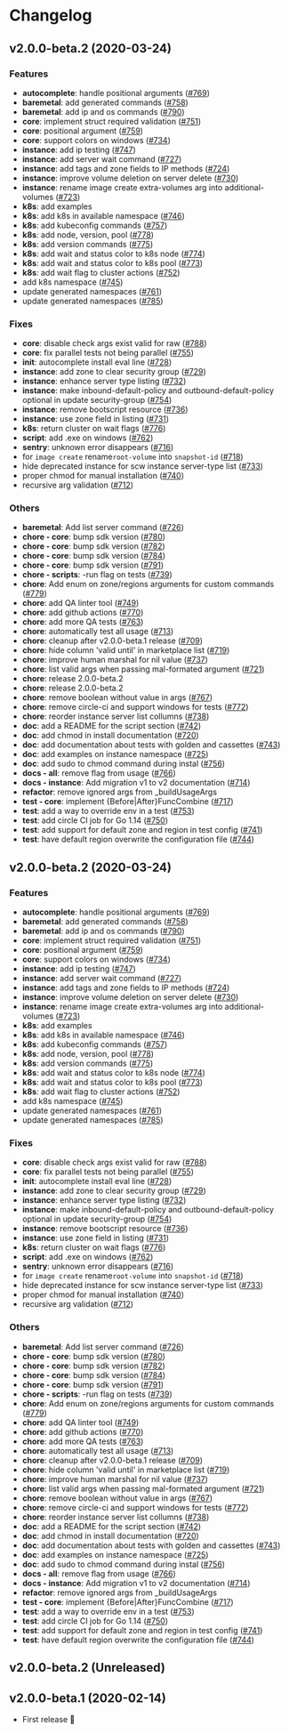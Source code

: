 # Changelog

## v2.0.0-beta.2 (2020-03-24)

### Features

* **autocomplete**: handle positional arguments ([#769](https://github.com/jerome-quere/scaleway-cli/pull/769))
* **baremetal**: add generated commands ([#758](https://github.com/jerome-quere/scaleway-cli/pull/758))
* **baremetal**: add ip and os commands ([#790](https://github.com/jerome-quere/scaleway-cli/pull/790))
* **core**: implement struct required validation ([#751](https://github.com/jerome-quere/scaleway-cli/pull/751))
* **core**: positional argument ([#759](https://github.com/jerome-quere/scaleway-cli/pull/759))
* **core**: support colors on windows ([#734](https://github.com/jerome-quere/scaleway-cli/pull/734))
* **instance**: add ip testing ([#747](https://github.com/jerome-quere/scaleway-cli/pull/747))
* **instance**: add server wait command ([#727](https://github.com/jerome-quere/scaleway-cli/pull/727))
* **instance**: add tags and zone fields to IP methods ([#724](https://github.com/jerome-quere/scaleway-cli/pull/724))
* **instance**: improve volume deletion on server delete ([#730](https://github.com/jerome-quere/scaleway-cli/pull/730))
* **instance**: rename image create extra-volumes arg into additional-volumes ([#723](https://github.com/jerome-quere/scaleway-cli/pull/723))
* **k8s**: add examples
* **k8s**: add k8s in available namespace ([#746](https://github.com/jerome-quere/scaleway-cli/pull/746))
* **k8s**: add kubeconfig commands ([#757](https://github.com/jerome-quere/scaleway-cli/pull/757))
* **k8s**: add node, version, pool ([#778](https://github.com/jerome-quere/scaleway-cli/pull/778))
* **k8s**: add version commands ([#775](https://github.com/jerome-quere/scaleway-cli/pull/775))
* **k8s**: add wait and status color to k8s node ([#774](https://github.com/jerome-quere/scaleway-cli/pull/774))
* **k8s**: add wait and status color to k8s pool ([#773](https://github.com/jerome-quere/scaleway-cli/pull/773))
* **k8s**: add wait flag to cluster actions ([#752](https://github.com/jerome-quere/scaleway-cli/pull/752))
* add k8s namespace ([#745](https://github.com/jerome-quere/scaleway-cli/pull/745))
* update generated namespaces ([#761](https://github.com/jerome-quere/scaleway-cli/pull/761))
* update generated namespaces ([#785](https://github.com/jerome-quere/scaleway-cli/pull/785))

### Fixes

* **core**: disable check args exist valid for raw ([#788](https://github.com/jerome-quere/scaleway-cli/pull/788))
* **core**: fix parallel tests not being parallel ([#755](https://github.com/jerome-quere/scaleway-cli/pull/755))
* **init**: autocomplete install eval line ([#728](https://github.com/jerome-quere/scaleway-cli/pull/728))
* **instance**: add zone to clear security group ([#729](https://github.com/jerome-quere/scaleway-cli/pull/729))
* **instance**: enhance server type listing ([#732](https://github.com/jerome-quere/scaleway-cli/pull/732))
* **instance**: make inbound-default-policy and outbound-default-policy optional in update security-group ([#754](https://github.com/jerome-quere/scaleway-cli/pull/754))
* **instance**: remove bootscript resource ([#736](https://github.com/jerome-quere/scaleway-cli/pull/736))
* **instance**: use zone field in listing ([#731](https://github.com/jerome-quere/scaleway-cli/pull/731))
* **k8s**: return cluster on wait flags ([#776](https://github.com/jerome-quere/scaleway-cli/pull/776))
* **script**: add .exe on windows ([#762](https://github.com/jerome-quere/scaleway-cli/pull/762))
* **sentry**: unknown error disappears ([#716](https://github.com/jerome-quere/scaleway-cli/pull/716))
* for `image create` rename`root-volume` into `snapshot-id` ([#718](https://github.com/jerome-quere/scaleway-cli/pull/718))
* hide deprecated instance for scw instance server-type list ([#733](https://github.com/jerome-quere/scaleway-cli/pull/733))
* proper chmod for manual installation ([#740](https://github.com/jerome-quere/scaleway-cli/pull/740))
* recursive arg validation ([#712](https://github.com/jerome-quere/scaleway-cli/pull/712))

### Others

* **baremetal**: Add list server command ([#726](https://github.com/jerome-quere/scaleway-cli/pull/726))
* **chore - core**: bump sdk version ([#780](https://github.com/jerome-quere/scaleway-cli/pull/780))
* **chore - core**: bump sdk version ([#782](https://github.com/jerome-quere/scaleway-cli/pull/782))
* **chore - core**: bump sdk version ([#784](https://github.com/jerome-quere/scaleway-cli/pull/784))
* **chore - core**: bump sdk version ([#791](https://github.com/jerome-quere/scaleway-cli/pull/791))
* **chore - scripts**: -run flag on tests ([#739](https://github.com/jerome-quere/scaleway-cli/pull/739))
* **chore**: Add enum on zone/regions arguments for custom commands ([#779](https://github.com/jerome-quere/scaleway-cli/pull/779))
* **chore**: add QA linter tool ([#749](https://github.com/jerome-quere/scaleway-cli/pull/749))
* **chore**: add github actions ([#770](https://github.com/jerome-quere/scaleway-cli/pull/770))
* **chore**: add more QA tests ([#763](https://github.com/jerome-quere/scaleway-cli/pull/763))
* **chore**: automatically test all usage ([#713](https://github.com/jerome-quere/scaleway-cli/pull/713))
* **chore**: cleanup after v2.0.0-beta.1 release ([#709](https://github.com/jerome-quere/scaleway-cli/pull/709))
* **chore**: hide column 'valid until' in marketplace list ([#719](https://github.com/jerome-quere/scaleway-cli/pull/719))
* **chore**: improve human marshal for nil value ([#737](https://github.com/jerome-quere/scaleway-cli/pull/737))
* **chore**: list valid args when passing mal-formated argument ([#721](https://github.com/jerome-quere/scaleway-cli/pull/721))
* **chore**: release 2.0.0-beta.2
* **chore**: release 2.0.0-beta.2
* **chore**: remove boolean without value in args ([#767](https://github.com/jerome-quere/scaleway-cli/pull/767))
* **chore**: remove circle-ci and support windows for tests ([#772](https://github.com/jerome-quere/scaleway-cli/pull/772))
* **chore**: reorder instance server list collumns ([#738](https://github.com/jerome-quere/scaleway-cli/pull/738))
* **doc**: add a README for the script section ([#742](https://github.com/jerome-quere/scaleway-cli/pull/742))
* **doc**: add chmod in install documentation ([#720](https://github.com/jerome-quere/scaleway-cli/pull/720))
* **doc**: add documentation about tests with golden and cassettes ([#743](https://github.com/jerome-quere/scaleway-cli/pull/743))
* **doc**: add examples on instance namespace ([#725](https://github.com/jerome-quere/scaleway-cli/pull/725))
* **doc**: add sudo to chmod command during instal ([#756](https://github.com/jerome-quere/scaleway-cli/pull/756))
* **docs - all**: remove flag from usage ([#766](https://github.com/jerome-quere/scaleway-cli/pull/766))
* **docs - instance**: Add migration v1 to v2 documentation ([#714](https://github.com/jerome-quere/scaleway-cli/pull/714))
* **refactor**: remove ignored args from  _buildUsageArgs
* **test - core**: implement {Before|After}FuncCombine ([#717](https://github.com/jerome-quere/scaleway-cli/pull/717))
* **test**: add a way to override env in a test ([#753](https://github.com/jerome-quere/scaleway-cli/pull/753))
* **test**: add circle CI job for Go 1.14 ([#750](https://github.com/jerome-quere/scaleway-cli/pull/750))
* **test**: add support for default zone and region in test config ([#741](https://github.com/jerome-quere/scaleway-cli/pull/741))
* **test**: have default region overwrite the configuration file ([#744](https://github.com/jerome-quere/scaleway-cli/pull/744))


## v2.0.0-beta.2 (2020-03-24)

### Features

* **autocomplete**: handle positional arguments ([#769](https://github.com/jerome-quere/scaleway-cli/pull/769))
* **baremetal**: add generated commands ([#758](https://github.com/jerome-quere/scaleway-cli/pull/758))
* **baremetal**: add ip and os commands ([#790](https://github.com/jerome-quere/scaleway-cli/pull/790))
* **core**: implement struct required validation ([#751](https://github.com/jerome-quere/scaleway-cli/pull/751))
* **core**: positional argument ([#759](https://github.com/jerome-quere/scaleway-cli/pull/759))
* **core**: support colors on windows ([#734](https://github.com/jerome-quere/scaleway-cli/pull/734))
* **instance**: add ip testing ([#747](https://github.com/jerome-quere/scaleway-cli/pull/747))
* **instance**: add server wait command ([#727](https://github.com/jerome-quere/scaleway-cli/pull/727))
* **instance**: add tags and zone fields to IP methods ([#724](https://github.com/jerome-quere/scaleway-cli/pull/724))
* **instance**: improve volume deletion on server delete ([#730](https://github.com/jerome-quere/scaleway-cli/pull/730))
* **instance**: rename image create extra-volumes arg into additional-volumes ([#723](https://github.com/jerome-quere/scaleway-cli/pull/723))
* **k8s**: add examples
* **k8s**: add k8s in available namespace ([#746](https://github.com/jerome-quere/scaleway-cli/pull/746))
* **k8s**: add kubeconfig commands ([#757](https://github.com/jerome-quere/scaleway-cli/pull/757))
* **k8s**: add node, version, pool ([#778](https://github.com/jerome-quere/scaleway-cli/pull/778))
* **k8s**: add version commands ([#775](https://github.com/jerome-quere/scaleway-cli/pull/775))
* **k8s**: add wait and status color to k8s node ([#774](https://github.com/jerome-quere/scaleway-cli/pull/774))
* **k8s**: add wait and status color to k8s pool ([#773](https://github.com/jerome-quere/scaleway-cli/pull/773))
* **k8s**: add wait flag to cluster actions ([#752](https://github.com/jerome-quere/scaleway-cli/pull/752))
* add k8s namespace ([#745](https://github.com/jerome-quere/scaleway-cli/pull/745))
* update generated namespaces ([#761](https://github.com/jerome-quere/scaleway-cli/pull/761))
* update generated namespaces ([#785](https://github.com/jerome-quere/scaleway-cli/pull/785))

### Fixes

* **core**: disable check args exist valid for raw ([#788](https://github.com/jerome-quere/scaleway-cli/pull/788))
* **core**: fix parallel tests not being parallel ([#755](https://github.com/jerome-quere/scaleway-cli/pull/755))
* **init**: autocomplete install eval line ([#728](https://github.com/jerome-quere/scaleway-cli/pull/728))
* **instance**: add zone to clear security group ([#729](https://github.com/jerome-quere/scaleway-cli/pull/729))
* **instance**: enhance server type listing ([#732](https://github.com/jerome-quere/scaleway-cli/pull/732))
* **instance**: make inbound-default-policy and outbound-default-policy optional in update security-group ([#754](https://github.com/jerome-quere/scaleway-cli/pull/754))
* **instance**: remove bootscript resource ([#736](https://github.com/jerome-quere/scaleway-cli/pull/736))
* **instance**: use zone field in listing ([#731](https://github.com/jerome-quere/scaleway-cli/pull/731))
* **k8s**: return cluster on wait flags ([#776](https://github.com/jerome-quere/scaleway-cli/pull/776))
* **script**: add .exe on windows ([#762](https://github.com/jerome-quere/scaleway-cli/pull/762))
* **sentry**: unknown error disappears ([#716](https://github.com/jerome-quere/scaleway-cli/pull/716))
* for `image create` rename`root-volume` into `snapshot-id` ([#718](https://github.com/jerome-quere/scaleway-cli/pull/718))
* hide deprecated instance for scw instance server-type list ([#733](https://github.com/jerome-quere/scaleway-cli/pull/733))
* proper chmod for manual installation ([#740](https://github.com/jerome-quere/scaleway-cli/pull/740))
* recursive arg validation ([#712](https://github.com/jerome-quere/scaleway-cli/pull/712))

### Others

* **baremetal**: Add list server command ([#726](https://github.com/jerome-quere/scaleway-cli/pull/726))
* **chore - core**: bump sdk version ([#780](https://github.com/jerome-quere/scaleway-cli/pull/780))
* **chore - core**: bump sdk version ([#782](https://github.com/jerome-quere/scaleway-cli/pull/782))
* **chore - core**: bump sdk version ([#784](https://github.com/jerome-quere/scaleway-cli/pull/784))
* **chore - core**: bump sdk version ([#791](https://github.com/jerome-quere/scaleway-cli/pull/791))
* **chore - scripts**: -run flag on tests ([#739](https://github.com/jerome-quere/scaleway-cli/pull/739))
* **chore**: Add enum on zone/regions arguments for custom commands ([#779](https://github.com/jerome-quere/scaleway-cli/pull/779))
* **chore**: add QA linter tool ([#749](https://github.com/jerome-quere/scaleway-cli/pull/749))
* **chore**: add github actions ([#770](https://github.com/jerome-quere/scaleway-cli/pull/770))
* **chore**: add more QA tests ([#763](https://github.com/jerome-quere/scaleway-cli/pull/763))
* **chore**: automatically test all usage ([#713](https://github.com/jerome-quere/scaleway-cli/pull/713))
* **chore**: cleanup after v2.0.0-beta.1 release ([#709](https://github.com/jerome-quere/scaleway-cli/pull/709))
* **chore**: hide column 'valid until' in marketplace list ([#719](https://github.com/jerome-quere/scaleway-cli/pull/719))
* **chore**: improve human marshal for nil value ([#737](https://github.com/jerome-quere/scaleway-cli/pull/737))
* **chore**: list valid args when passing mal-formated argument ([#721](https://github.com/jerome-quere/scaleway-cli/pull/721))
* **chore**: remove boolean without value in args ([#767](https://github.com/jerome-quere/scaleway-cli/pull/767))
* **chore**: remove circle-ci and support windows for tests ([#772](https://github.com/jerome-quere/scaleway-cli/pull/772))
* **chore**: reorder instance server list collumns ([#738](https://github.com/jerome-quere/scaleway-cli/pull/738))
* **doc**: add a README for the script section ([#742](https://github.com/jerome-quere/scaleway-cli/pull/742))
* **doc**: add chmod in install documentation ([#720](https://github.com/jerome-quere/scaleway-cli/pull/720))
* **doc**: add documentation about tests with golden and cassettes ([#743](https://github.com/jerome-quere/scaleway-cli/pull/743))
* **doc**: add examples on instance namespace ([#725](https://github.com/jerome-quere/scaleway-cli/pull/725))
* **doc**: add sudo to chmod command during instal ([#756](https://github.com/jerome-quere/scaleway-cli/pull/756))
* **docs - all**: remove flag from usage ([#766](https://github.com/jerome-quere/scaleway-cli/pull/766))
* **docs - instance**: Add migration v1 to v2 documentation ([#714](https://github.com/jerome-quere/scaleway-cli/pull/714))
* **refactor**: remove ignored args from  _buildUsageArgs
* **test - core**: implement {Before|After}FuncCombine ([#717](https://github.com/jerome-quere/scaleway-cli/pull/717))
* **test**: add a way to override env in a test ([#753](https://github.com/jerome-quere/scaleway-cli/pull/753))
* **test**: add circle CI job for Go 1.14 ([#750](https://github.com/jerome-quere/scaleway-cli/pull/750))
* **test**: add support for default zone and region in test config ([#741](https://github.com/jerome-quere/scaleway-cli/pull/741))
* **test**: have default region overwrite the configuration file ([#744](https://github.com/jerome-quere/scaleway-cli/pull/744))


## v2.0.0-beta.2 (Unreleased)

## v2.0.0-beta.1 (2020-02-14)

* First release 🎉
